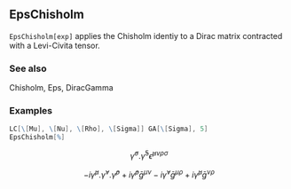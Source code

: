 ## EpsChisholm

`EpsChisholm[exp]` applies the Chisholm identiy to a Dirac matrix contracted with a Levi-Civita tensor.

### See also

Chisholm, Eps, DiracGamma

### Examples

```mathematica
LC[\[Mu], \[Nu], \[Rho], \[Sigma]] GA[\[Sigma], 5]
EpsChisholm[%]
```

$$\bar{\gamma }^{\sigma }.\bar{\gamma }^5 \bar{\epsilon }^{\mu \nu \rho \sigma }$$

$$-i \bar{\gamma }^{\mu }.\bar{\gamma }^{\nu }.\bar{\gamma }^{\rho }+i \bar{\gamma }^{\rho } \bar{g}^{\mu \nu }-i \bar{\gamma }^{\nu } \bar{g}^{\mu \rho }+i \bar{\gamma }^{\mu } \bar{g}^{\nu \rho }$$